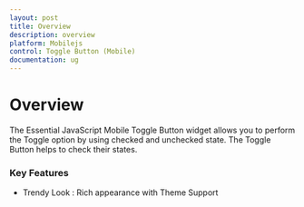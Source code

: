 ```yaml
---
layout: post
title: Overview
description: overview
platform: Mobilejs
control: Toggle Button (Mobile)
documentation: ug
---
```


# Overview

The Essential JavaScript Mobile Toggle Button widget allows you to perform the Toggle option by using checked and unchecked state. The Toggle Button helps to check their states.

### Key Features

* Trendy Look : Rich appearance with Theme Support
